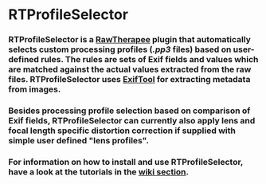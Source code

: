 # RTProfileSelector #

### RTProfileSelector is a [RawTherapee](http://rawtherapee.com/) plugin that automatically selects custom processing profiles (*.pp3* files) based on user-defined rules.  The rules are sets of Exif fields and values which are matched against the actual values extracted from the raw files. RTProfileSelector uses [ExifTool](http://www.sno.phy.queensu.ca/~phil/exiftool/) for extracting metadata from images.

### Besides processing profile selection based on comparison of Exif fields, RTProfileSelector can currently also apply lens and focal length specific distortion correction if supplied with simple user defined "lens profiles".

### For information on how to install and use RTProfileSelector, have a look at the tutorials in the [wiki section](https://github.com/marcapelini/RTProfileSelector/wiki).
